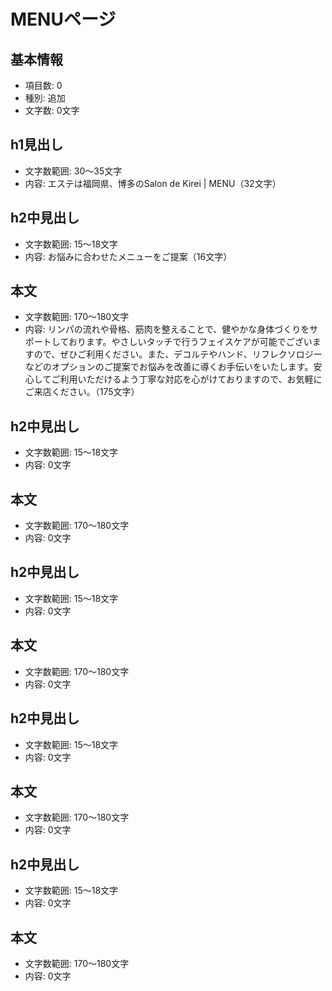 # MENUページ

## 基本情報
- 項目数: 0
- 種別: 追加
- 文字数: 0文字

## h1見出し
- 文字数範囲: 30～35文字
- 内容: エステは福岡県、博多のSalon de Kirei | MENU（32文字）

## h2中見出し
- 文字数範囲: 15～18文字
- 内容: お悩みに合わせたメニューをご提案（16文字）

## 本文
- 文字数範囲: 170～180文字
- 内容: リンパの流れや骨格、筋肉を整えることで、健やかな身体づくりをサポートしております。やさしいタッチで行うフェイスケアが可能でございますので、ぜひご利用ください。また、デコルテやハンド、リフレクソロジーなどのオプションのご提案でお悩みを改善に導くお手伝いをいたします。安心してご利用いただけるよう丁寧な対応を心がけておりますので、お気軽にご来店ください。（175文字）

## h2中見出し
- 文字数範囲: 15～18文字
- 内容: 0文字

## 本文
- 文字数範囲: 170～180文字
- 内容: 0文字

## h2中見出し
- 文字数範囲: 15～18文字
- 内容: 0文字

## 本文
- 文字数範囲: 170～180文字
- 内容: 0文字

## h2中見出し
- 文字数範囲: 15～18文字
- 内容: 0文字

## 本文
- 文字数範囲: 170～180文字
- 内容: 0文字

## h2中見出し
- 文字数範囲: 15～18文字
- 内容: 0文字

## 本文
- 文字数範囲: 170～180文字
- 内容: 0文字
